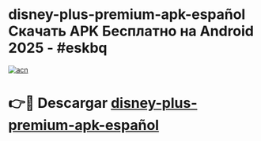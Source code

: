 # disney-plus-premium-apk-español Скачать APK Бесплатно на Android 2025 - #eskbq

[![acn](https://github.com/user-attachments/assets/0f9c940e-d8b0-45ae-aac7-cd30a18b3e1c)](https://apps.freeplayer.one?title=disney-plus-premium-apk-español&ref=9RF)

# 👉🔴 Descargar [disney-plus-premium-apk-español](https://apps.freeplayer.one?title=disney-plus-premium-apk-español&ref=9RF)